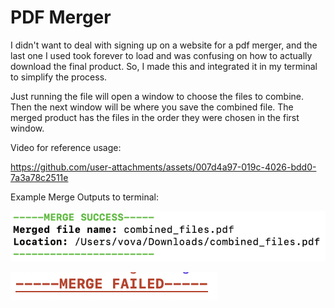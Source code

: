 # PDF Merger
I didn't want to deal with signing up on a website for a pdf merger, 
and the last one I used took forever to load and was confusing on how 
to actually download the final product.  So, I made this and integrated 
it in my terminal to simplify the process.

Just running the file will open a window to choose the files to combine.
Then the next window will be where you save the combined file.  The merged
product has the files in the order they were chosen in the first window.

Video for reference usage:

https://github.com/user-attachments/assets/007d4a97-019c-4026-bdd0-7a3a78c2511e

Example Merge Outputs to terminal:

![](Documentation_Images/mergeSuccess.png)

![](Documentation_Images/mergeFail.png)
